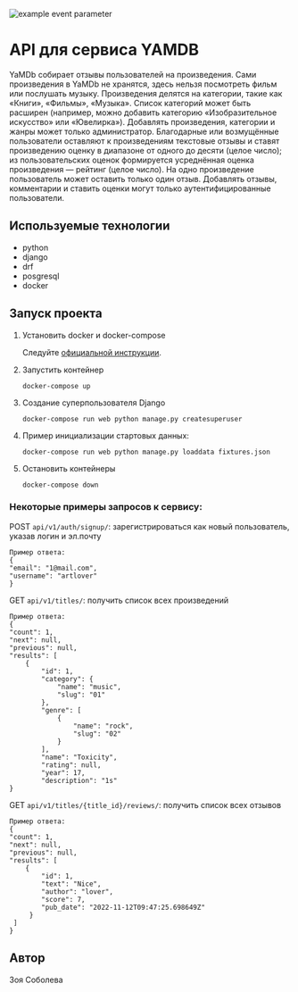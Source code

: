 ![example event parameter](https://github.com/zoesoboleva/yamdb_final/actions/workflows/yamdb_workflow.yml/badge.svg?event=push)
# API для сервиса YAMDB

YaMDb собирает отзывы пользователей на произведения. Сами произведения в YaMDb не хранятся, здесь нельзя посмотреть фильм или послушать музыку.
Произведения делятся на категории, такие как «Книги», «Фильмы», «Музыка». Список категорий может быть расширен (например, можно добавить категорию «Изобразительное искусство» или «Ювелирка»).
Добавлять произведения, категории и жанры может только администратор.
Благодарные или возмущённые пользователи оставляют к произведениям текстовые отзывы и ставят произведению оценку в диапазоне от одного до десяти (целое число); из пользовательских оценок формируется усреднённая оценка произведения — рейтинг (целое число). На одно произведение пользователь может оставить только один отзыв.
Добавлять отзывы, комментарии и ставить оценки могут только аутентифицированные пользователи.


## Используемые технологии

- python
- django
- drf
- posgresql
- docker

## Запуск проекта
1. Установить docker и docker-compose

    Следуйте [официальной инструкции](https://docs.docker.com/engine/install/).

2. Запустить контейнер
    ```
    docker-compose up
    ```
3. Создание суперпользователя Django
    ```
    docker-compose run web python manage.py createsuperuser
    ```
4. Пример инициализации стартовых данных:
    ```
    docker-compose run web python manage.py loaddata fixtures.json
    ```
3. Остановить контейнеры
    ```
    docker-compose down
    ```

### Некоторые примеры запросов к сервису:

POST `api/v1/auth/signup/`: зарегистрироваться как новый пользователь, указав логин и эл.почту
    
    Пример ответа:
    {
    "email": "1@mail.com",
    "username": "artlover"
    }


GET `api/v1/titles/`: получить список всех произведений
    
    Пример ответа:
    {
    "count": 1,
    "next": null,
    "previous": null,
    "results": [
        {
            "id": 1,
            "category": {
                "name": "music",
                "slug": "01"
            },
            "genre": [
                {
                    "name": "rock",
                    "slug": "02"
                }
            ],
            "name": "Toxicity",
            "rating": null,
            "year": 17,
            "description": "1s"
    }

GET `api/v1/titles/{title_id}/reviews/`: получить список всех отзывов
    
    Пример ответа:
    {
    "count": 1,
    "next": null,
    "previous": null,
    "results": [
        {
            "id": 1,
            "text": "Nice",
            "author": "lover",
            "score": 7,
            "pub_date": "2022-11-12T09:47:25.698649Z"
         }
     ]
    }

## Автор
Зоя Соболева

